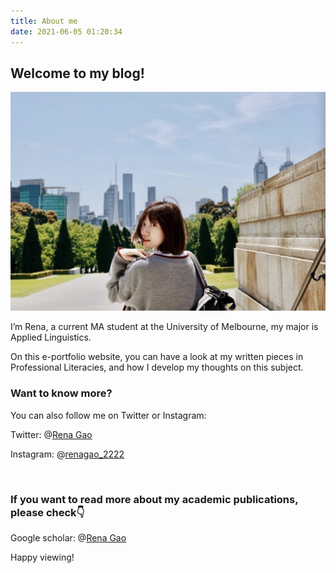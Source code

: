 ```yaml
---
title: About me
date: 2021-06-05 01:20:34
---
```


## Welcome to my blog!



<div align=center>
<img src="/assets/images/aboutpicme.jpeg" width="600" height="350" />
</div>

I’m Rena, a current MA student at the University of Melbourne, my major is Applied Linguistics.

On this e-portfolio website, you can have a look at my written pieces in Professional Literacies, and how I develop my thoughts on this subject.

### Want to know more?

You can also follow me on Twitter or Instagram:

Twitter: @[Rena Gao](https://twitter.com/weiweigao1997) 

Instagram: @[renagao_2222](https://www.instagram.com/renagao2222__/)


<br>

### If you want to read more about my academic publications, please check👇 

Google scholar: @[Rena Gao](https://scholar.google.com/citations?hl=zh-CN&user=tlrRR9cAAAAJ&view_op=list_works&gmla=AJsN-F7m_rftwvc7sZ-9qRK9xND_oTFwbVii7Kdt7VivGX4gz16cy7a-wSi8ZtBw7WhtjSjfWWwuTz5HsC230Oae0kRqBjQOewmZhFIu_3HeBjpTUOIJZh5JJJUnT1Kt4WXbiNMTkqSy)

Happy viewing!

